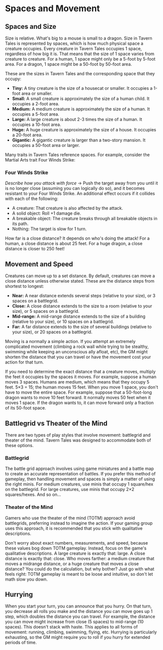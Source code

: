 # Spaces and Movement
## Spaces and Size
Size is relative. What's big to a mouse is small to a dragon. Size in Tavern
Tales is represented by spaces, which is how much physical space a creature
occupies. Every creature in Tavern Tales occupies 1 space, regardless of how
big it is. That means that the size of 1 space varies from creature to
creature. For a human, 1 space might only be a 5-foot by 5-foot area. For a
dragon, 1 space might be a 50-foot by 50-foot area.

These are the sizes in Tavern Tales and the corresponding space that they
occupy:

* **Tiny:** A tiny creature is the size of a housecat or smaller. It occupies a
  1-foot area or smaller.
* **Small:** A small creature is approximately the size of a human child. It
  occupies a 2-foot area.
* **Medium:** A medium creature is approximately the size of a human. It
  occupies a 5-foot area.
* **Large:** A large creature is about 2-3 times the size of a human. It
  occupies a 10-foot area.
* **Huge:**  A huge creature is approximately the size of a house. It occupies
  a 20-foot area.
* **Gigantic:** A gigantic creature is larger than a two-story mansion. It
  occupies a 50-foot area or larger.

Many traits in Tavern Tales reference spaces. For example, consider the Martial
Arts trait Four Winds Strike:

### Four Winds Strike
*Describe how you attack with force* &#8594; Push the target away from you
until it is no longer close (assuming you can logically do so), and it becomes
resistant to your Four Winds Strike. An additional effect occurs if it collides
with each of the following:

* A creature: That creature is also affected by the attack.
* A solid object: Roll +1 damage die.
* A breakable object: The creature breaks through all breakable objects in its path.
* Nothing: The target is slow for 1 turn.


How far is a close distance? It depends on who's doing the attack! For a human,
a close distance is about 25 feet. For a huge dragon, a close distance is
closer to 250 feet!

## Movement and Speed
Creatures can move up to a set distance. By default, creatures can move a close
distance unless otherwise stated. These are the distance steps from shortest to
longest:

* **Near:** A near distance extends several steps (relative to your size), or 3
  spaces on a battlegrid.
* **Close:** A close distance extends to the size to a room (relative to your
  size), or 5 spaces on a battlegrid.
* **Mid-range:** A mid-range distance extends to the size of a building
  (relative to your size), or 10 spaces on a battlegrid.
* **Far:** A far distance extends to the size of several buildings (relative to
  your size), or 20 spaces on a battlegrid.

Moving is a normally a simple action. If you attempt an extremely complicated
movement (climbing a rock wall while trying to be stealthy, swimming while
keeping an unconscious ally afloat, etc), the GM might shorten the distance
that you can travel or have the movement cost your action for that turn.

If you need to determine the exact distance that a creature moves, multiply the
feet it occupies by the spaces it moves. For example, suppose a human moves 3
spaces. Humans are medium, which means that they occupy 5 feet. 5&times;3 = 15;
the human moves 15 feet. When you move 1 space, you don't have to move the
entire space. For example, suppose that a 50-foot-long dragon wants to move 10
feet forward. It normally moves 50 feet when it moves 1 space. If the dragon
wants to, it can move forward only a fraction of its 50-foot space.

## Battlegrid vs Theater of the Mind
There are two types of play styles that involve movement: battlegrid and
theater of the mind. Tavern Tales was designed to accommodate both of these
options.

### Battlegrid
The battle grid approach involves using game miniatures and a battle map to
create an accurate representation of battles. If you prefer this method of
gameplay, then handling movement and spaces is simply a matter of using the
right minis. For medium creatures, use minis that occupy 1 square/hex on the
battlegrid. For large creatures, use minis that occupy 2&times;2 squares/hexes.
And so on...

### Theater of the Mind
Gamers who use the theater of the mind (TOTM) approach avoid battlegrids,
preferring instead to imagine the action. If your gaming group uses this
approach, it is recommended that you stick with qualitative descriptions.

Don't worry about exact numbers, measurements, and speed, because these values
bog down TOTM gameplay. Instead, focus on the game's qualitative descriptions.
A large creature is exactly that: large. A close distance is exactly that:
close. Who moves farther: a medium creature that moves a midrange distance, or
a huge creature that moves a close distance? You could do the calculation, but
why bother? Just go with what feels right: TOTM gameplay is meant to be loose
and intuitive, so don't let math slow you down.

## Hurrying
When you start your turn, you can announce that you hurry. On that turn, you
decrease all rolls you make and the distance you can move goes up 1 step, which
doubles the distance you can travel. For example, the distance you can move
might increase from close (5 spaces) to mid-range (10 spaces). This doesn't
stack with haste. This applies to all forms of movement: running, climbing,
swimming, flying, etc. Hurrying is particularly exhausting, so the GM might
require you to roll if you hurry for extended periods of time.

